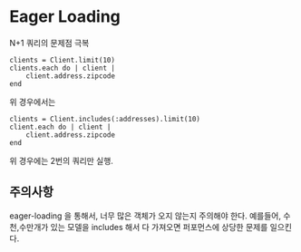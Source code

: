 # Eager Loading

N+1 쿼리의 문제점 극복

	clients = Client.limit(10)
	clients.each do | client |
		client.address.zipcode
	end

위 경우에서는 

	clients = Client.includes(:addresses).limit(10)
	client.each do | client |
		client.address.zipcode
	end

위 경우에는 2번의 쿼리만 실행.

## 주의사항

eager-loading 을 통해서, 너무 많은 객체가 오지 않는지 주의해야 한다. 예를들어, 수천,수만개가 있는 모델을 includes 해서 다 가져오면 퍼포먼스에 상당한 문제를 일으킨다.

